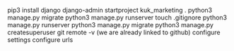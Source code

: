 pip3 install django
django-admin startproject kuk_marketing .
python3 manage.py migrate
python3 manage.py runserver
touch .gitignore
python3 manage.py runserver
python3 manage.py migrate
python3 manage.py createsuperuser
git remote -v (we are already linked to github)
configure settings
configure urls
